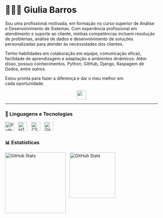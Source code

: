 # 👩🏻‍💻 Giulia Barros


Sou uma profissional motivada, em formação no curso superior de Análise e Desenvolvimento de Sistemas. Com experiência profissional em atendimento e suporte ao cliente, minhas competências incluem resolução de problemas, análise de dados e desenvolvimento de soluções personalizadas para atender às necessidades dos clientes.

Tenho habilidades em colaboração em equipe, comunicação eficaz, facilidade de aprendizagem e adaptação a ambientes dinâmicos. Além disso, possuo conhecimentos, Python, GitHub, Django, Raspagem de Dados, entre outros.

Estou pronta para fazer a diferença e dar o meu melhor em cada oportunidade.

<p align="center">
    <a href="www.linkedin.com/in/giulia-barros-1b49b71b7">
        <img 
            width="30px" 
            src="https://cdn.jsdelivr.net/gh/devicons/devicon@latest/icons/linkedin/linkedin-original.svg"
        />
    </a>
</p>

---

### 🤖 Linguagens e Tecnologias

<img 
    align="left" 
    alt="Python" 
    title="Python"
    width="30px" 
    style="padding-right: 10px;" 
    src="https://cdn.jsdelivr.net/gh/devicons/devicon@latest/icons/python/python-original.svg" 
/>
<img 
    align="left" 
    alt="HTML"
    title="HTML" 
    width="30px" 
    style="padding-right: 10px;" 
    src="https://cdn.jsdelivr.net/gh/devicons/devicon@latest/icons/html5/html5-original.svg" 
/>
<img 
    align="left" 
    alt="CSS" 
    title="CSS"
    width="30px" 
    style="padding-right: 10px;" 
    src="https://cdn.jsdelivr.net/gh/devicons/devicon@latest/icons/css3/css3-original.svg" 
/>
<img 
    align="left" 
    alt="Git" 
    title="Git"
    width="30px" 
    style="padding-right: 10px;" 
    src="https://cdn.jsdelivr.net/gh/devicons/devicon@latest/icons/django/django-plain.svg"
/>


<br/>
<br/>

### 📊 Estatísticas

<p>
  <img 
    align="left" 
    alt="GitHub Stats" 
    height="200" 
    style="padding-right: 10px;" 
    src="https://github-readme-stats.vercel.app/api?username=Giulia-Barros&show_icons=true&theme=tokyonight&include_all_commits=true&locale=pt-br" 
  />
    
  <img 
      align="left" 
      alt="GitHub Stats" 
      height="150" 
      src="https://github-readme-stats.vercel.app/api/top-langs/?username=Giulia-Barros&theme=tokyonight&layout=compact&custom_title=Tecnologias&langs_count=9" 
  />
</p>









